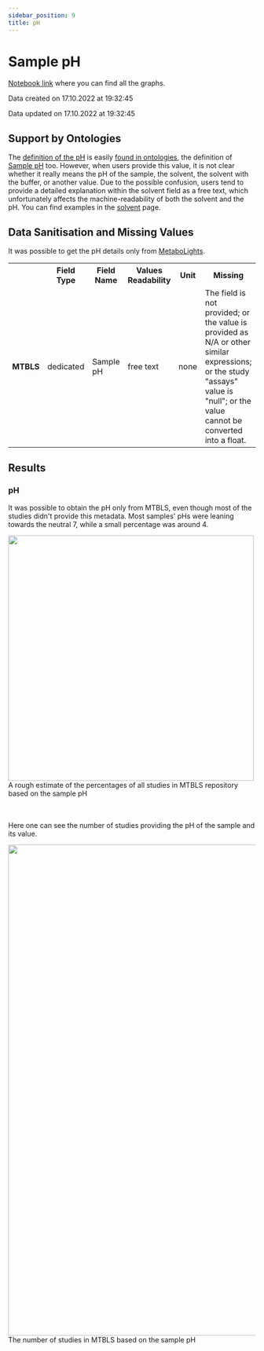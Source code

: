 ```yaml
---
sidebar_position: 9
title: pH
---
```

# Sample pH
[Notebook link](https://github.com/NFDI4Chem/repo-scripts/blob/main/notebooks/ph.ipynb) where you can find all the graphs.

Data created on 17.10.2022 at 19:32:45

Data updated on 17.10.2022 at 19:32:45

## Support by Ontologies
The [definition of the pH](https://terminology.nfdi4chem.de/ts/search?q=ph) is easily [found in ontologies](https://terminology.nfdi4chem.de/ts/search?q=ph), the definition of [Sample pH](https://terminology.nfdi4chem.de/ts/ontologies/nmrcv/terms?iri=http%3A%2F%2FnmrML.org%2FnmrCV%23NMR%3A1000019) too. However, when users provide this value, it is not clear whether it really means the pH of the sample, the solvent, the solvent with the buffer, or another value. Due to the possible confusion, users tend to provide a detailed explanation within the solvent field as a free text, which unfortunately affects the machine-readability of both the solvent and the pH. You can find examples in the [solvent](/docs/advanced-guides/nmr-repositories/solvent.md) page.

## Data Sanitisation and Missing Values
It was possible to get the pH details only from [MetaboLights](https://www.ebi.ac.uk/metabolights/).

<table>
  <tr>
    <th></th>
    <th>Field Type</th>
    <th>Field Name</th>
    <th>Values Readability</th>
    <th>Unit</th>
    <th>Missing</th>
  </tr>
  <tr>
    <td><b>MTBLS</b></td>
    <td>dedicated</td>
    <td>Sample pH</td>
    <td>free text</td>
    <td>none</td>
    <td>The field is not provided; or the value is provided as N/A or other similar expressions; or the study "assays" value is "null"; or the value cannot be converted into a float.</td>
  </tr>
</table>

## Results

### pH
It was possible to obtain the pH only from MTBLS, even though most of the studies didn't provide this metadata. Most samples' pHs were leaning towards the neutral 7, while a small percentage was around 4.

<div style={{textAlign: 'center'}}>
<img src="/img/analysis/ph/all.png" width="500"/>
<figcaption>A rough estimate of the percentages of all studies in MTBLS repository based on the sample pH</figcaption>
</div>
<br></br>

Here one can see the number of studies providing the pH of the sample and its value.
<div style={{textAlign: 'center'}}>
<img src="/img/analysis/ph/h.png" width="1000"/>
<figcaption>The number of studies in MTBLS based on the sample pH</figcaption>
</div>
